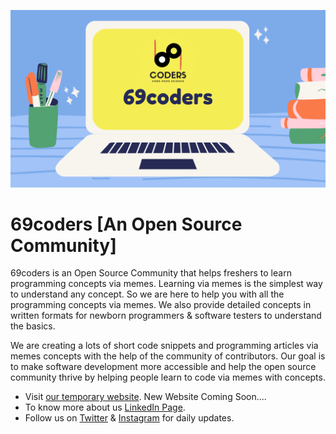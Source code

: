 [![Logo](/logoGround.png)](https://github.com/Team69coders)

# 69coders [An Open Source Community]

69coders is an Open Source Community that helps freshers to learn programming concepts via memes. Learning via memes is the simplest way to understand any concept. So we are here to help you with all the programming concepts via memes. We also provide detailed concepts in written formats for newborn programmers & software testers to understand the basics.

We are creating a lots of short code snippets and programming articles via memes concepts with the help of the community of contributors. Our goal is to make software development more accessible and help the open source community thrive by helping people learn to code via memes with concepts. 

* Visit [our temporary website](https://linktr.ee/69coders). New Website Coming Soon....
* To know more about us [LinkedIn Page](https://www.linkedin.com/company/69coders/?viewAsMember=true&original_referer=).
* Follow us on [Twitter](https://twitter.com/69coders) & [Instagram](https://www.instagram.com/69coders) for daily updates.
